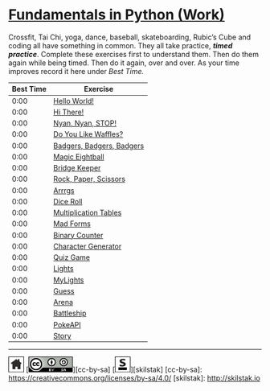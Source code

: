 # [Fundamentals in Python (Work)](http://pyfun.skilstak.io)

Crossfit, Tai Chi, yoga, dance, baseball, skateboarding, Rubic’s
Cube and coding all have something in common. They all take practice,
***timed practice***. Complete these exercises first to understand them.
Then do them again while being timed. Then do it again, over and
over. As your time improves record it here under *Best Time.*

|  Best Time | Exercise |
| ---------- | -------- |
|    0:00    | [Hello World!](hello) |
|    0:00    | [Hi There!](hi) |
|    0:00    | [Nyan, Nyan, STOP!](nyan) |
|    0:00    | [Do You Like Waffles?](waffles) |
|    0:00    | [Badgers, Badgers, Badgers](badgers) |
|    0:00    | [Magic Eightball](eightball) |
|    0:00    | [Bridge Keeper](bridge) |
|    0:00    | [Rock, Paper, Scissors](rps) |
|    0:00    | [Arrrgs](arrrgs) |
|    0:00    | [Dice Roll](roll) |
|    0:00    | [Multiplication Tables](mtable) |
|    0:00    | [Mad Forms](madforms) |
|    0:00    | [Binary Counter](bincount) |
|    0:00    | [Character Generator](gen) |
|    0:00    | [Quiz Game](quiz) |
|    0:00    | [Lights](lights) |
|    0:00    | [MyLights](lib/mylights.py) |
|    0:00    | [Guess](guess) |
|    0:00    | [Arena](arena) |
|    0:00    | [Battleship](battleship) |
|    0:00    | [PokeAPI](pokeapi) |
|    0:00    | [Story](story) |
 
---
[![home](/.assets/home-bw.png)](/README.md)
[![cc-by-sa](/.assets/cc-by-sa.png)][cc-by-sa]
[![skilstak](/.assets/skilstak-logo-bw.png)][skilstak]
[cc-by-sa]: https://creativecommons.org/licenses/by-sa/4.0/
[skilstak]: http://skilstak.io

